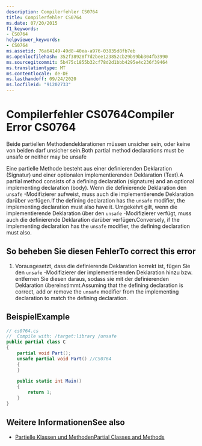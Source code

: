 ```yaml
---
description: Compilerfehler CS0764
title: Compilerfehler CS0764
ms.date: 07/20/2015
f1_keywords:
- CS0764
helpviewer_keywords:
- CS0764
ms.assetid: 76a64149-49d8-40ea-a976-03835d8fb7eb
ms.openlocfilehash: 352f38928f7d2bee123852cb29b99bb304fb3990
ms.sourcegitcommit: 5b475c1855b32cf78d2d1bbb4295e4c236f39464
ms.translationtype: MT
ms.contentlocale: de-DE
ms.lasthandoff: 09/24/2020
ms.locfileid: "91202733"
---
```

# <a name="compiler-error-cs0764"></a><span data-ttu-id="53444-103">Compilerfehler CS0764</span><span class="sxs-lookup"><span data-stu-id="53444-103">Compiler Error CS0764</span></span>

<span data-ttu-id="53444-104">Beide partiellen Methodendeklarationen müssen unsicher sein, oder keine von beiden darf unsicher sein.</span><span class="sxs-lookup"><span data-stu-id="53444-104">Both partial method declarations must be unsafe or neither may be unsafe</span></span>  
  
 <span data-ttu-id="53444-105">Eine partielle Methode besteht aus einer definierenden Deklaration (Signatur) und einer optionalen implementierenden Deklaration (Text).</span><span class="sxs-lookup"><span data-stu-id="53444-105">A partial method consists of a defining declaration (signature) and an optional implementing declaration (body).</span></span> <span data-ttu-id="53444-106">Wenn die definierende Deklaration den `unsafe` -Modifizierer aufweist, muss auch die implementierende Deklaration darüber verfügen.</span><span class="sxs-lookup"><span data-stu-id="53444-106">If the defining declaration has the `unsafe` modifier, the implementing declaration must also have it.</span></span> <span data-ttu-id="53444-107">Umgekehrt gilt, wenn die implementierende Deklaration über den `unsafe` -Modifizierer verfügt, muss auch die definierende Deklaration darüber verfügen.</span><span class="sxs-lookup"><span data-stu-id="53444-107">Conversely, if the implementing declaration has the `unsafe` modifier, the defining declaration must also.</span></span>  
  
## <a name="to-correct-this-error"></a><span data-ttu-id="53444-108">So beheben Sie diesen Fehler</span><span class="sxs-lookup"><span data-stu-id="53444-108">To correct this error</span></span>  
  
1. <span data-ttu-id="53444-109">Vorausgesetzt, dass die definierende Deklaration korrekt ist, fügen Sie den `unsafe` -Modifizierer der implementierenden Deklaration hinzu bzw. entfernen Sie diesen daraus, sodass sie mit der definierenden Deklaration übereinstimmt.</span><span class="sxs-lookup"><span data-stu-id="53444-109">Assuming that the defining declaration is correct, add or remove the `unsafe` modifier from the implementing declaration to match the defining declaration.</span></span>  
  
## <a name="example"></a><span data-ttu-id="53444-110">Beispiel</span><span class="sxs-lookup"><span data-stu-id="53444-110">Example</span></span>  
  
```csharp  
// cs0764.cs  
//  Compile with: /target:library /unsafe  
public partial class C  
{  
    partial void Part();  
    unsafe partial void Part() //CS0764  
    {  
    }  
  
    public static int Main()  
    {  
        return 1;  
    }  
}  
```  
  
## <a name="see-also"></a><span data-ttu-id="53444-111">Weitere Informationen</span><span class="sxs-lookup"><span data-stu-id="53444-111">See also</span></span>

- [<span data-ttu-id="53444-112">Partielle Klassen und Methoden</span><span class="sxs-lookup"><span data-stu-id="53444-112">Partial Classes and Methods</span></span>](../programming-guide/classes-and-structs/partial-classes-and-methods.md)
